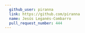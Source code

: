 ```yaml
---
  github_user: piranna
  link: https://github.com/piranna
  name: Jesús Leganés-Combarro
  pull_request_number: 444
---
```

